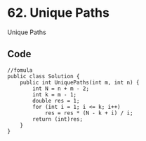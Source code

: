 # 62. Unique Paths
Unique Paths

## Code
    //fomula
    public class Solution {
        public int UniquePaths(int m, int n) {
            int N = n + m - 2;
            int k = m - 1; 
            double res = 1;
            for (int i = 1; i <= k; i++)
                res = res * (N - k + i) / i;
            return (int)res;
        }
    }